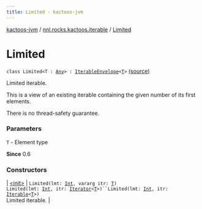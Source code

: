 ```yaml
---
title: Limited - kactoos-jvm
---
```


[kactoos-jvm](../../index.html) / [nnl.rocks.kactoos.iterable](../index.html) / [Limited](./index.html)

# Limited

`class Limited<T : `[`Any`](https://kotlinlang.org/api/latest/jvm/stdlib/kotlin/-any/index.html)`> : `[`IterableEnvelope`](../-iterable-envelope/index.html)`<`[`T`](index.html#T)`>` [(source)](https://github.com/neonailol/kactoos/blob/master/kactoos-jvm/src/main/kotlin/nnl/rocks/kactoos/iterable/Limited.kt#L21)

Limited iterable.

This is a view of an existing iterable containing the given number of its
first elements.

There is no thread-safety guarantee.

### Parameters

`T` - Element type

**Since**
0.6

### Constructors

| [&lt;init&gt;](-init-.html) | `Limited(lmt: `[`Int`](https://kotlinlang.org/api/latest/jvm/stdlib/kotlin/-int/index.html)`, vararg itr: `[`T`](index.html#T)`)`<br>`Limited(lmt: `[`Int`](https://kotlinlang.org/api/latest/jvm/stdlib/kotlin/-int/index.html)`, itr: `[`Iterator`](https://kotlinlang.org/api/latest/jvm/stdlib/kotlin.collections/-iterator/index.html)`<`[`T`](index.html#T)`>)``Limited(lmt: `[`Int`](https://kotlinlang.org/api/latest/jvm/stdlib/kotlin/-int/index.html)`, itr: `[`Iterable`](https://kotlinlang.org/api/latest/jvm/stdlib/kotlin.collections/-iterable/index.html)`<`[`T`](index.html#T)`>)`<br>Limited iterable. |

